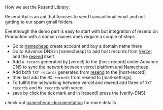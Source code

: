 How we set the Resend Library:

Resend Api is an api that focuses to send transactional email and not getting to our spam gmail folders.

Eventhough the demo part is easy to start with but integration of resend on Production with a domain names does require a couple of steps

- Go to [namecheap](https://ap.www.namecheap.com/) create account and buy a domain name there
- Go to Advance DNS in [namecheap] to add host records from [Vercel](https://vercel.com/) and the [resend](https://resend.com/) itself
- Add `a record` generated by [vercel] to the [host-record] under Advance DNS to sync the network between vercel platform and Namecheap
- Add both `TXT records` generated from [resend](https://resend.com/) to the [host-record]
- then last add the `MX records` from resend to [mail-settings]
- To fullfill the networking between vercel and resend add three of `TXT records` and `MX records` with vercel.
- save by click the tick mark and in [resend] press the [verify-DNS]

check out [namecheap-documentation](https://resend.com/docs/dashboard/domains/namecheap) for more details

<!-- This is a [Next.js](https://nextjs.org/) project bootstrapped with [`create-next-app`](https://github.com/vercel/next.js/tree/canary/packages/create-next-app).

## Getting Started

First, run the development server:

```bash
npm run dev
# or
yarn dev
# or
pnpm dev
# or
bun dev
```

Open [http://localhost:3000](http://localhost:3000) with your browser to see the result.

You can start editing the page by modifying `app/page.tsx`. The page auto-updates as you edit the file.

This project uses [`next/font`](https://nextjs.org/docs/basic-features/font-optimization) to automatically optimize and load Inter, a custom Google Font.

## Learn More

To learn more about Next.js, take a look at the following resources:

- [Next.js Documentation](https://nextjs.org/docs) - learn about Next.js features and API.
- [Learn Next.js](https://nextjs.org/learn) - an interactive Next.js tutorial.

You can check out [the Next.js GitHub repository](https://github.com/vercel/next.js/) - your feedback and contributions are welcome!

## Deploy on Vercel

The easiest way to deploy your Next.js app is to use the [Vercel Platform](https://vercel.com/new?utm_medium=default-template&filter=next.js&utm_source=create-next-app&utm_campaign=create-next-app-readme) from the creators of Next.js.

Check out our [Next.js deployment documentation](https://nextjs.org/docs/deployment) for more details. -->
